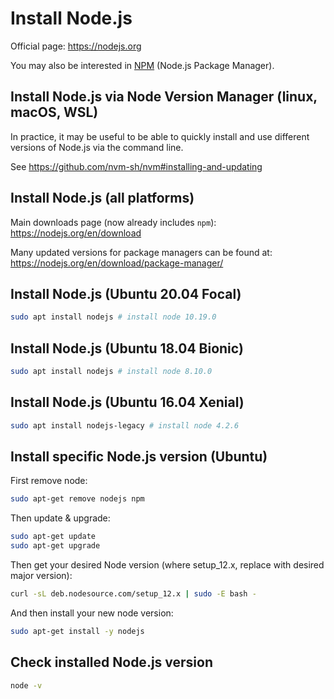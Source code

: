# Install Node.js

Official page: <https://nodejs.org>

You may also be interested in [NPM](install-npm.md) (Node.js Package Manager).

## Install Node.js via Node Version Manager (linux, macOS, WSL)

In practice, it may be useful to be able to quickly install and use different versions of Node.js via the command line.

See <https://github.com/nvm-sh/nvm#installing-and-updating>

## Install Node.js (all platforms)

Main downloads page (now already includes `npm`): <https://nodejs.org/en/download>

Many updated versions for package managers can be found at: <https://nodejs.org/en/download/package-manager/>

## Install Node.js (Ubuntu 20.04 Focal)

```bash
sudo apt install nodejs # install node 10.19.0
```

## Install Node.js (Ubuntu 18.04 Bionic)

```bash
sudo apt install nodejs # install node 8.10.0
```

## Install Node.js (Ubuntu 16.04 Xenial)

```bash
sudo apt install nodejs-legacy # install node 4.2.6
```

## Install specific Node.js version (Ubuntu)

First remove node:

```bash
sudo apt-get remove nodejs npm  
```

Then update & upgrade:

```bash
sudo apt-get update
sudo apt-get upgrade
```

Then get your desired Node version (where setup_12.x, replace with desired major version):

```bash
curl -sL deb.nodesource.com/setup_12.x | sudo -E bash - 
```

And then install your new node version:

```bash
sudo apt-get install -y nodejs
```

## Check installed Node.js version

```bash
node -v
```
